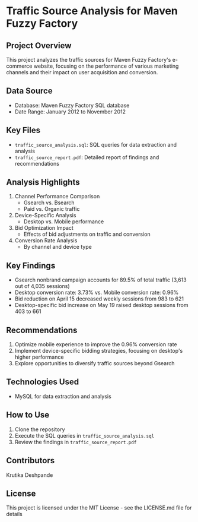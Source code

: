 # Traffic Source Analysis for Maven Fuzzy Factory

## Project Overview
This project analyzes the traffic sources for Maven Fuzzy Factory's e-commerce website, focusing on the performance of various marketing channels and their impact on user acquisition and conversion.

## Data Source
- Database: Maven Fuzzy Factory SQL database
- Date Range: January 2012 to November 2012

## Key Files
- `traffic_source_analysis.sql`: SQL queries for data extraction and analysis
- `traffic_source_report.pdf`: Detailed report of findings and recommendations

## Analysis Highlights
1. Channel Performance Comparison
   - Gsearch vs. Bsearch
   - Paid vs. Organic traffic
2. Device-Specific Analysis
   - Desktop vs. Mobile performance
3. Bid Optimization Impact
   - Effects of bid adjustments on traffic and conversion
4. Conversion Rate Analysis
   - By channel and device type

## Key Findings
- Gsearch nonbrand campaign accounts for 89.5% of total traffic (3,613 out of 4,035 sessions)
- Desktop conversion rate: 3.73% vs. Mobile conversion rate: 0.96%
- Bid reduction on April 15 decreased weekly sessions from 983 to 621
- Desktop-specific bid increase on May 19 raised desktop sessions from 403 to 661

## Recommendations
1. Optimize mobile experience to improve the 0.96% conversion rate
2. Implement device-specific bidding strategies, focusing on desktop's higher performance
3. Explore opportunities to diversify traffic sources beyond Gsearch

## Technologies Used
- MySQL for data extraction and analysis

## How to Use
1. Clone the repository
2. Execute the SQL queries in `traffic_source_analysis.sql`
3. Review the findings in `traffic_source_report.pdf`

## Contributors
Krutika Deshpande

## License
This project is licensed under the MIT License - see the LICENSE.md file for details

